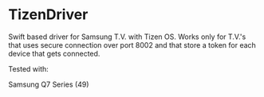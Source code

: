 # TizenDriver

Swift based driver for Samsung T.V. with Tizen OS.
Works only for T.V.'s that uses secure connection over port 8002 and 
that store a token for each device that gets connected.

Tested with:

Samsung Q7 Series (49)
